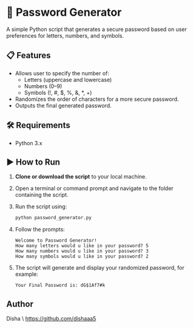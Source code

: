 # 🔐 Password Generator

A simple Python script that generates a secure password based on user preferences for letters, numbers, and symbols.

## 📋 Features

- Allows user to specify the number of:
  - Letters (uppercase and lowercase)
  - Numbers (0–9)
  - Symbols (!, #, $, %, &, *, +)
- Randomizes the order of characters for a more secure password.
- Outputs the final generated password.

## 🛠️ Requirements

- Python 3.x

## ▶️ How to Run

1. **Clone or download the script** to your local machine.
2. Open a terminal or command prompt and navigate to the folder containing the script.
3. Run the script using:

   ```bash
   python password_generator.py
   ```

4. Follow the prompts:

   ```text
   Welcome to Password Generator!
   How many letters would u like in your password? 5
   How many numbers would u like in your password? 3
   How many symbols would u like in your password? 2
   ```

5. The script will generate and display your randomized password, for example:

   ```text
   Your Final Password is: dG$1Af7#k
   ```
## Author
Disha \ https://github.com/dishaaa5
